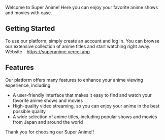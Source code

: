 Welcome to Super Anime! Here you can enjoy your favorite anime shows and movies with ease.

## Getting Started

To use our platform, simply create an account and log in. You can browse our extensive collection of anime titles and start watching right away.
Website - https://superanime.vercel.app

## Features

Our platform offers many features to enhance your anime viewing experience, including:

- A user-friendly interface that makes it easy to find and watch your favorite anime shows and movies
- High-quality video streaming, so you can enjoy your anime in the best possible quality
- A wide selection of anime titles, including popular shows and movies from Japan and around the world

Thank you for choosing our Super Anime!!
